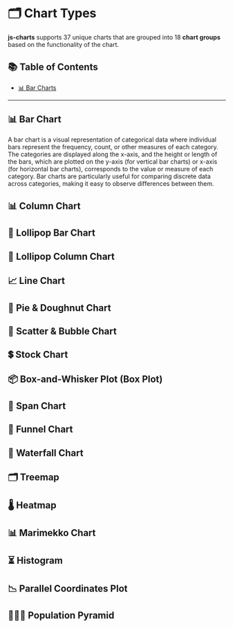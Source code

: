 # 🗂️ Chart Types

**js-charts** supports 37 unique charts that are grouped into 18 **chart groups** based on the functionality of the chart.

## 📚 Table of Contents

- [📊 Bar Charts](#bar-charts)

---

## 📊 Bar Chart

A bar chart is a visual representation of categorical data where individual bars represent the frequency, count, or other measures of each category. The categories are displayed along the x-axis, and the height or length of the bars, which are plotted on the y-axis (for vertical bar charts) or x-axis (for horizontal bar charts), corresponds to the value or measure of each category. Bar charts are particularly useful for comparing discrete data across categories, making it easy to observe differences between them.



## 📊 Column Chart

## 🍭 Lollipop Bar Chart

## 🍭 Lollipop Column Chart

## 📈 Line Chart

## 🍩 Pie & Doughnut Chart

## 🎯 Scatter & Bubble Chart

## 💲 Stock Chart

## 📦 Box-and-Whisker Plot (Box Plot)

## 📏 Span Chart

## 🔻 Funnel Chart

## 🌊 Waterfall Chart

## 🗂️ Treemap

## 🌡️ Heatmap

## 📊 Marimekko Chart

## ⏳ Histogram

## 📉 Parallel Coordinates Plot

## 🧑‍🤝‍🧑 Population Pyramid
